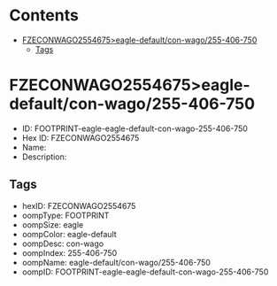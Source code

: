 



Contents
========

* [FZECONWAGO2554675>eagle-default/con-wago/255-406-750](#fzeconwago2554675eagle-defaultcon-wago255-406-750)
	* [Tags](#tags)

# FZECONWAGO2554675>eagle-default/con-wago/255-406-750

- ID: FOOTPRINT-eagle-eagle-default-con-wago-255-406-750
- Hex ID: FZECONWAGO2554675
- Name: 
- Description: 

## Tags

- hexID: FZECONWAGO2554675
- oompType: FOOTPRINT
- oompSize: eagle
- oompColor: eagle-default
- oompDesc: con-wago
- oompIndex: 255-406-750
- oompName: eagle-default/con-wago/255-406-750
- oompID: FOOTPRINT-eagle-eagle-default-con-wago-255-406-750

